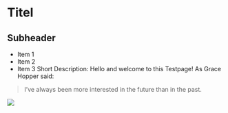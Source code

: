 # Titel
## Subheader
* Item 1
* Item 2
* Item 3
Short Description: Hello and welcome to this Testpage!
As Grace Hopper said:
> I’ve always been more interested
> in the future than in the past.
<img src="https://github.com/MicSteinb/MicSteinb.github.io/blob/master/DSC00010.JPG"/>